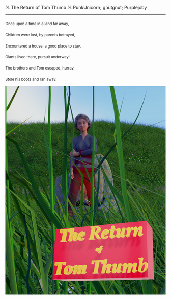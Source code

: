 % The Return of Tom Thumb
% PunkUnicorn; gnutgnut; Purplejoby


***


 <sub>Once upon a time in a land far away,</sub>
 
 <sub>Children were lost, by parents betrayed,</sub>
 
 <sub>Encountered a house, a good place to stay,</sub>
 
 <sub>Giants lived there, pursuit underway!</sub>
 
 <sub>The brothers and Tom escaped, hurray,</sub>
 
 <sub>Stole his boots and ran away.</sub>

![](cover.png)
